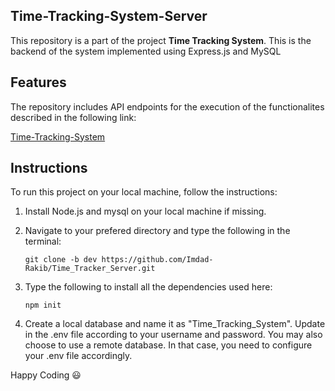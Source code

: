 ## Time-Tracking-System-Server
This repository is a part of the project **Time Tracking System**. This is the backend of the system implemented using Express.js and MySQL

## Features
The repository includes API endpoints for the execution of the functionalites described in the following link:

[Time-Tracking-System](https://github.com/Imdad-Rakib/Time_Tracker_Client/tree/dev)

## Instructions
To run this project on your local machine, follow the instructions:
1. Install Node.js and mysql on your local machine if missing.
1. Navigate to your prefered directory and type the following in the terminal:
   
   ```
   git clone -b dev https://github.com/Imdad-Rakib/Time_Tracker_Server.git
   ```

2. Type the following to install all the dependencies used here:

   ```
   npm init
   ```

3. Create a local database and name it as "Time_Tracking_System". Update in the .env file according to your username and password. You may also choose to use a remote database. In that case, you need to configure your .env file accordingly.

Happy Coding :smiley:
